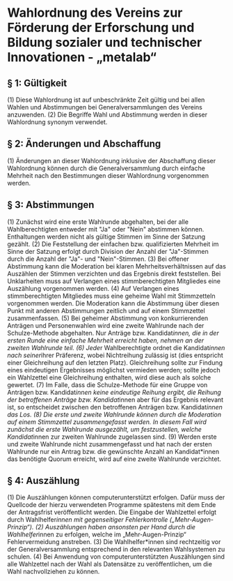 # Wahlordnung des Vereins zur Förderung der Erforschung und Bildung sozialer und technischer Innovationen - „metalab“

## § 1: Gültigkeit

(1) Diese Wahlordnung ist auf unbeschränkte Zeit gültig und bei allen Wahlen und Abstimmungen bei Generalversammlungen des Vereins anzuwenden.
(2) Die Begriffe Wahl und Abstimmung werden in dieser Wahlordnung synonym verwendet.

## § 2: Änderungen und Abschaffung

(1) Änderungen an dieser Wahlordnung inklusive der Abschaffung dieser Wahlordnung können durch die Generalversammlung durch einfache Mehrheit nach den Bestimmungen dieser Wahlordnung vorgenommen werden.

## § 3: Abstimmungen

(1) Zunächst wird eine erste Wahlrunde abgehalten, bei der alle Wahlberechtigten entweder mit "Ja" oder "Nein" abstimmen können. Enthaltungen werden nicht als gültige Stimmen im Sinne der Satzung gezählt.
(2) Die Feststellung der einfachen bzw. qualifizierten Mehrheit im Sinne der Satzung erfolgt durch Division der Anzahl der "Ja"-Stimmen durch die Anzahl der "Ja"- und "Nein"-Stimmen.
(3) Bei offener Abstimmung kann die Moderation bei klaren Mehrheitsverhältnissen auf das Auszählen der Stimmen verzichten und das Ergebnis direkt feststellen. Bei Unklarheiten muss auf Verlangen eines stimmberechtigten Mitgliedes eine Auszählung vorgenommen werden.
(4) Auf Verlangen eines stimmberechtigten Mitgliedes muss eine geheime Wahl mit Stimmzetteln vorgenommen werden. Die Moderation kann die Abstimmung über diesen Punkt mit anderen Abstimmungen zeitlich und auf einem Stimmzettel zusammenfassen.
(5) Bei geheimer Abstimmung von konkurrierenden Anträgen und Personenwahlen wird eine zweite Wahlrunde nach der Schulze-Methode abgehalten. Nur Anträge bzw. Kandidat*innen, die in der ersten Runde eine einfache Mehrheit erreicht haben, nehmen an der zweiten Wahlrunde teil.
(6) Jede*r Wahlberechtigte ordnet die Kandidat*innen nach seiner*ihrer Präferenz, wobei Nichtreihung zulässig ist (dies entspricht einer Gleichreihung auf den letzten Platz). Gleichreihung sollte zur Findung eines eindeutigen Ergebnisses möglichst vermieden werden; sollte jedoch ein Wahlzettel eine Gleichreihung enthalten, wird diese auch als solche gewertet.
(7) Im Falle, dass die Schulze-Methode für eine Gruppe von Anträgen bzw. Kandidat*innen keine eindeutige Reihung ergibt, die Reihung der betroffenen Anträge bzw. Kandidat*innen aber für das Ergebnis relevant ist, so entscheidet zwischen den betroffenen Anträgen bzw. Kandidat*innen das Los.
(8) Die erste und zweite Wahlrunde können durch die Moderation auf einem Stimmzettel zusammengefasst werden. In diesem Fall wird zunächst die erste Wahlrunde ausgezählt, um festzustellen, welche Kandidat*innen zur zweiten Wahlrunde zugelassen sind.
(9) Werden erste und zweite Wahlrunde nicht zusammengefasst und hat nach der ersten Wahlrunde nur ein Antrag bzw. die gewünschte Anzahl an Kandidat*innen das benötigte Quorum erreicht, wird auf eine zweite Wahlrunde verzichtet.

## § 4: Auszählung

(1) Die Auszählungen können computerunterstützt erfolgen. Dafür muss der Quellcode der hierzu verwendeten Programme spätestens mit dem Ende der Antragsfrist veröffentlicht werden. Die Eingabe der Wahlzettel erfolgt durch Wahlhelfer*innen mit gegenseitiger Fehlerkontrolle („Mehr-Augen-Prinzip“).
(2) Auszählungen haben ansonsten per Hand durch die Wahlhelfer*innen zu erfolgen, welche im „Mehr-Augen-Prinzip“ Fehlervermeidung anstreben.
(3) Die Wahlhelfer*innen sind rechtzeitig vor der Generalversammlung entsprechend in den relevanten Wahlsystemen zu schulen.
(4) Bei Anwendung von computerunterstützten Auszählungen sind alle Wahlzettel nach der Wahl als Datensätze zu veröffentlichen, um die Wahl nachvollziehen zu können.
